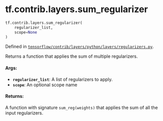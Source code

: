 <div itemscope itemtype="http://developers.google.com/ReferenceObject">
<meta itemprop="name" content="tf.contrib.layers.sum_regularizer" />
<meta itemprop="path" content="Stable" />
</div>

# tf.contrib.layers.sum_regularizer

``` python
tf.contrib.layers.sum_regularizer(
    regularizer_list,
    scope=None
)
```



Defined in [`tensorflow/contrib/layers/python/layers/regularizers.py`](https://www.tensorflow.org/code/tensorflow/contrib/layers/python/layers/regularizers.py).

Returns a function that applies the sum of multiple regularizers.

#### Args:

* <b>`regularizer_list`</b>: A list of regularizers to apply.
* <b>`scope`</b>: An optional scope name


#### Returns:

A function with signature `sum_reg(weights)` that applies the
sum of all the input regularizers.